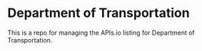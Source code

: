 # Department of Transportation
This is a repo for managing the APIs.io listing for Department of Transportation.